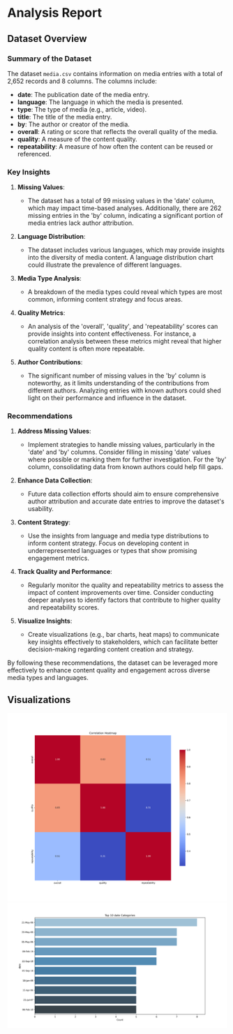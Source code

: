 # Analysis Report

## Dataset Overview
### Summary of the Dataset

The dataset `media.csv` contains information on media entries with a total of 2,652 records and 8 columns. The columns include:

- **date**: The publication date of the media entry.
- **language**: The language in which the media is presented.
- **type**: The type of media (e.g., article, video).
- **title**: The title of the media entry.
- **by**: The author or creator of the media.
- **overall**: A rating or score that reflects the overall quality of the media.
- **quality**: A measure of the content quality.
- **repeatability**: A measure of how often the content can be reused or referenced.

### Key Insights

1. **Missing Values**: 
   - The dataset has a total of 99 missing values in the 'date' column, which may impact time-based analyses. Additionally, there are 262 missing entries in the 'by' column, indicating a significant portion of media entries lack author attribution.
   
2. **Language Distribution**:
   - The dataset includes various languages, which may provide insights into the diversity of media content. A language distribution chart could illustrate the prevalence of different languages.

3. **Media Type Analysis**:
   - A breakdown of the media types could reveal which types are most common, informing content strategy and focus areas.

4. **Quality Metrics**:
   - An analysis of the 'overall', 'quality', and 'repeatability' scores can provide insights into content effectiveness. For instance, a correlation analysis between these metrics might reveal that higher quality content is often more repeatable.

5. **Author Contributions**:
   - The significant number of missing values in the 'by' column is noteworthy, as it limits understanding of the contributions from different authors. Analyzing entries with known authors could shed light on their performance and influence in the dataset.

### Recommendations

1. **Address Missing Values**:
   - Implement strategies to handle missing values, particularly in the 'date' and 'by' columns. Consider filling in missing 'date' values where possible or marking them for further investigation. For the 'by' column, consolidating data from known authors could help fill gaps.

2. **Enhance Data Collection**:
   - Future data collection efforts should aim to ensure comprehensive author attribution and accurate date entries to improve the dataset's usability.

3. **Content Strategy**:
   - Use the insights from language and media type distributions to inform content strategy. Focus on developing content in underrepresented languages or types that show promising engagement metrics.

4. **Track Quality and Performance**:
   - Regularly monitor the quality and repeatability metrics to assess the impact of content improvements over time. Consider conducting deeper analyses to identify factors that contribute to higher quality and repeatability scores.

5. **Visualize Insights**:
   - Create visualizations (e.g., bar charts, heat maps) to communicate key insights effectively to stakeholders, which can facilitate better decision-making regarding content creation and strategy.

By following these recommendations, the dataset can be leveraged more effectively to enhance content quality and engagement across diverse media types and languages.

## Visualizations
![Chart](/media/media_heatmap.png)
![Chart](/media/media_barplot.png)

